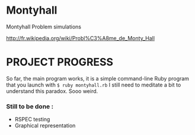 Montyhall
=========

Montyhall Problem simulations

http://fr.wikipedia.org/wiki/Probl%C3%A8me_de_Monty_Hall


PROJECT PROGRESS
================
So far, the main program works, it is a simple command-line Ruby program that you launch with
`$ ruby montyhall.rb`
I still need to meditate a bit to understand this paradox. Sooo weird.

### Still to be done :
* RSPEC testing
* Graphical representation
